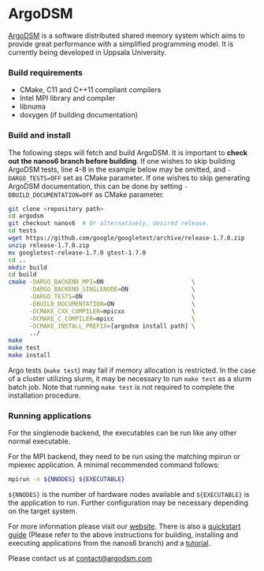 # ArgoDSM

[ArgoDSM](https://www.it.uu.se/research/project/argo) is a software distributed
shared memory system which aims to provide great performance with a simplified
programming model. It is currently being developed in Uppsala University.

### Build requirements

* CMake, C11 and C++11 compliant compilers
* Intel MPI library and compiler
* libnuma
* doxygen (if building documentation)

### Build and install
The following steps will fetch and build ArgoDSM. It is important to **check out the nanos6 branch before building**. If one wishes to skip building ArgoDSM tests, line 4-8 in the example below may be omitted, and `-DARGO_TESTS=OFF` set as CMake parameter. If one wishes to skip generating ArgoDSM documentation, this can be done by setting `-DBUILD_DOCUMENTATION=OFF` as CMake parameter.
```sh
git clone <repository path>
cd argodsm
git checkout nanos6  # Or alternatively, desired release.
cd tests
wget https://github.com/google/googletest/archive/release-1.7.0.zip
unzip release-1.7.0.zip
mv googletest-release-1.7.0 gtest-1.7.0
cd ..
mkdir build
cd build
cmake -DARGO_BACKEND_MPI=ON                         \
      -DARGO_BACKEND_SINGLENODE=ON                  \
      -DARGO_TESTS=ON                               \
      -DBUILD_DOCUMENTATION=ON                      \
      -DCMAKE_CXX_COMPILER=mpicxx                   \
      -DCMAKE_C_COMPILER=mpicc                      \
      -DCMAKE_INSTALL_PREFIX=[argodsm install path] \
      ../
make
make test
make install
```
Argo tests (`make test`) may fail if memory allocation is restricted. In the case of a cluster utilizing slurm, it may be necessary to run `make test` as a slurm batch job. Note that running `make test` is not required to complete the installation procedure.

### Running applications
For the singlenode backend, the executables can be run like any other normal executable.

For the MPI backend, they need to be run using the matching mpirun or mpiexec application. A minimal recommended command follows:
```sh
mpirun -n ${NNODES} ${EXECUTABLE}
```
`${NNODES}` is the number of hardware nodes available and `${EXECUTABLE}` is the application to run. Further configuration may be necessary depending on the target system.

For more information please visit our [website](https://www.argodsm.com).
There is also a [quickstart guide](https://etascale.github.io/argodsm/) (Please refer to the above instructions for building, installing and executing applications from the nanos6 branch) and a [tutorial](https://etascale.github.io/argodsm/tutorial.html).

Please contact us at [contact@argodsm.com](mailto:contact@argodsm.com)

